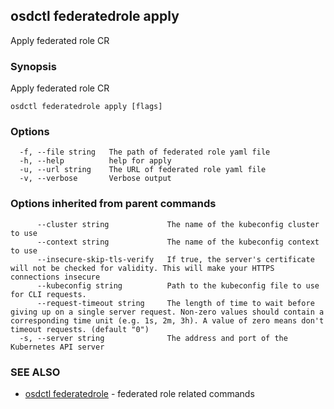 ## osdctl federatedrole apply

Apply federated role CR

### Synopsis

Apply federated role CR

```
osdctl federatedrole apply [flags]
```

### Options

```
  -f, --file string   The path of federated role yaml file
  -h, --help          help for apply
  -u, --url string    The URL of federated role yaml file
  -v, --verbose       Verbose output
```

### Options inherited from parent commands

```
      --cluster string             The name of the kubeconfig cluster to use
      --context string             The name of the kubeconfig context to use
      --insecure-skip-tls-verify   If true, the server's certificate will not be checked for validity. This will make your HTTPS connections insecure
      --kubeconfig string          Path to the kubeconfig file to use for CLI requests.
      --request-timeout string     The length of time to wait before giving up on a single server request. Non-zero values should contain a corresponding time unit (e.g. 1s, 2m, 3h). A value of zero means don't timeout requests. (default "0")
  -s, --server string              The address and port of the Kubernetes API server
```

### SEE ALSO

* [osdctl federatedrole](osdctl_federatedrole.md)	 - federated role related commands

